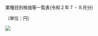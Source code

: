 業種目別株価等一覧表(令和２年７・８月分)

（単位：円）

![](https://www.nta.go.jp/tmp/84050115-d130-4882-8aa8-f4959bd60c68/images/8c22d133e6b55b2836b667964ec77f8bb9fe47c767d835df40bcc4b0313e24ac.jpg)